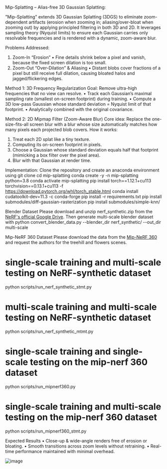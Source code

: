 Mip-Splatting – Alias-free 3D Gaussian Splatting:

"Mip-Splatting" extends 3D Gaussian Splatting (3DGS) to eliminate zoom-dependent artifacts (erosion when zooming in; aliasing/over-bloat when zooming out) by applying principled filtering in both 3D and 2D. It leverages sampling theory (Nyquist limits) to ensure each Gaussian carries only resolvable frequencies and is rendered with a dynamic, zoom-aware blur.

Problems Addressed:
1. Zoom-In “Erosion”
• Fine details shrink below a pixel and vanish, because the fixed screen dilation is too small.
2. Zoom-Out “Over-Dilation” & Aliasing
• Distant blobs cover fractions of a pixel but still receive full dilation, causing bloated halos and jagged/flickering edges.

Method 1: 3D Frequency Regularization
Goal: Remove ultra-high frequencies that no view can resolve.
• Track each Gaussian’s maximal sampling rate (smallest on-screen footprint) during training.
• Compute a 3D low-pass Gaussian whose standard deviation = Nyquist limit of that footprint.
• Analytically combined with the original covariance.

Method 2: 2D Mipmap Filter (Zoom-Aware Blur)
Core idea: Replace the one-size-fits-all screen blur with a blur whose size automatically matches how many pixels each projected blob covers.
How it works:
1. Treat each 2D splat like a tiny texture.
2. Computing its on-screen footprint in pixels.
3. Choose a Gaussian whose standard deviation equals half that footprint (mimicking a box filter over the pixel area).
4. Blur with that Gaussian at render time.

Implementation:
Clone the repository and create an anaconda environment using
git clone
cd mip-splatting
conda create -y -n mip-splatting python=3.8
conda activate mip-splatting
pip install torch==1.12.1+cu113 torchvision==0.13.1+cu113 -f
https://download.pytorch.org/whl/torch_stable.html
conda install cudatoolkit-dev=11.3 -c conda-forge
pip install -r requirements.txt
pip install submodules/diff-gaussian-rasterization
pip install submodules/simple-knn/

Blender Dataset
Please download and unzip nerf_synthetic.zip from the [NeRF's official Google Drive](https://drive.google.com/drive/folders/128yBriW1IG_3NJ5Rp7APSTZsJqdJdfc1). 
Then generate multi-scale blender dataset with
python convert_blender_data.py --blender_dir nerf_synthetic/ --out_dir multi-scale

Mip-NeRF 360 Dataset
Please download the data from the [Mip-NeRF 360](https://jonbarron.info/mipnerf360/) and
request the authors for the treehill and flowers scenes.
# single-scale training and multi-scale testing on NeRF-synthetic dataset
python scripts/run_nerf_synthetic_stmt.py
# multi-scale training and multi-scale testing on NeRF-synthetic dataset
python scripts/run_nerf_synthetic_mtmt.py
# single-scale training and single-scale testing on the mip-nerf 360 dataset
python scripts/run_mipnerf360.py
# single-scale training and multi-scale testing on the mip-nerf 360 dataset
python scripts/run_mipnerf360_stmt.py 

Expected Results
• Close-up & wide-angle renders free of erosion or bloating.
• Smooth transitions across zoom levels without retraining.
• Real-time performance maintained with minimal overhead.


![image](https://github.com/user-attachments/assets/62af74e1-8375-4a35-a28e-30f67e5747c6)


